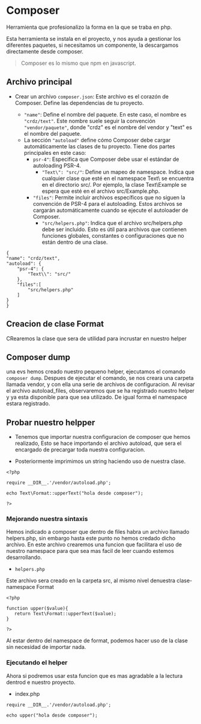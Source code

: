 # Composer

Herramienta que profesionalizo la forma en la que se traba en php.

Esta herramienta se instala en el proyecto, y nos ayuda a gestionar los diferentes paquetes, si necesitamos un componente, la descargamos directamente desde composer.
> Composer es lo mismo que npm en javascript.

## Archivo principal

- Crear un archivo `composer.json`: Este archivo es el corazón de Composer. Define las dependencias de tu proyecto.

    - `"name"`: Define el nombre del paquete. En este caso, el nombre es `"crdz/text"`. Este nombre suele seguir la convención `"vendor/paquete"`, donde "crdz" es el nombre del vendor y "text" es el nombre del paquete.
    - La sección `"autoload"` define cómo Composer debe cargar automáticamente las clases de tu proyecto. Tiene dos partes principales en este caso:
        - `psr-4"`: Especifica que Composer debe usar el estándar de autoloading PSR-4.
            - `"Text\": "src/"`: Define un mapeo de namespace. Indica que cualquier clase que esté en el namespace Text\ se encuentra en el directorio src/. Por ejemplo, la clase Text\Example se espera que esté en el archivo src/Example.php.
        - `"files"`: Permite incluir archivos específicos que no siguen la convención de PSR-4 para el autoloading. Estos archivos se cargarán automáticamente cuando se ejecute el autoloader de Composer.
            - `"src/helpers.php"`: Indica que el archivo src/helpers.php debe ser incluido. Esto es útil para archivos que contienen funciones globales, constantes o configuraciones que no están dentro de una clase.

```
{
"name": "crdz/text",
"autoload": {
    "psr-4": {
        "Text\\": "src/"
    },
    "files":[
        "src/helpers.php"
    ]
}
}
```

## Creacion de clase Format

CRearemos la clase que sera de utilidad para incrustar en nuestro helper 

## Composer dump

una evs hemos creado nuestro pequeno helper, ejecutamos el comando `composer dump`.
Despues de ejecutar el comando, se nos creara una carpeta llamada vendor, y con ella una serie de archivos de configuracion.
Al revisar el archivo autoload_files, observaremos que se ha registrado nuestro helper y ya esta disponible para que sea utilizado.
De igual forma el namespace estara registrado.

## Probar nuestro helpper

- Tenemos que importar nuestra configuracion de composer que hemos realizado, Esto se hace importando el archivo autoload, que sera el encargado de precargar toda nuestra configuracion. 

- Posteriormente imprimimos un string haciendo uso de nuestra clase.

```
<?php

require __DIR__.'/vendor/autoload.php';

echo Text\Format::upperText("hola desde composer");

?>
```

### Mejorando nuestra sintaxis

Hemos indicado a composer que dentro de files habra un archivo llamado helpers.php, sin embargo hasta este punto no hemos credado dicho archivo.
En este archivo crearemos una funcion que facilitara el uso de nuestro namespace para que sea mas facil de leer cuando estemos desarrollando.

 - `helpers.php`

 Este archivo sera  creado en la carpeta src, al mismo nivel denuestra clase-namespace Format

 ```
 <?php

function upper($value){
    return Text\Format::upperText($value);
}

?>
 ```

 Al estar dentro del namespace de format, podemos hacer uso de la clase sin necesidad de importar nada.

 ### Ejecutando el helper

 Ahora si podremos usar esta funcion que es mas agradable a la lectura dentrod e nuestro proyecto.

 - index.php

 ```
require __DIR__.'/vendor/autoload.php';

echo upper("hola desde composer");
 ```